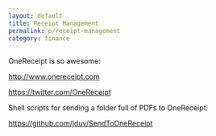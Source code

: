 ```yaml
---
layout: default
title: Receipt Management
permalink: p/receipt-management
category: finance
---
```


OneReceipt is so awesome:

<http://www.onereceipt.com>

<https://twitter.com/OneReceipt>

Shell scripts for sending a folder full of PDFs to OneReceipt:

<https://github.com/jduv/SendToOneReceipt>
